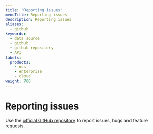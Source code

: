 ```yaml
---
title: 'Reporting issues'
menuTitle: Reporting issues
description: Reporting issues
aliases:
  - github
keywords:
  - data source
  - github
  - github repository
  - API
labels:
  products:
    - oss
    - enterprise
    - cloud
weight: 700
---
```


# Reporting issues

Use the [official GitHub repository](https://github.com/grafana/github-datasource/issues) to report issues, bugs and feature requests.
